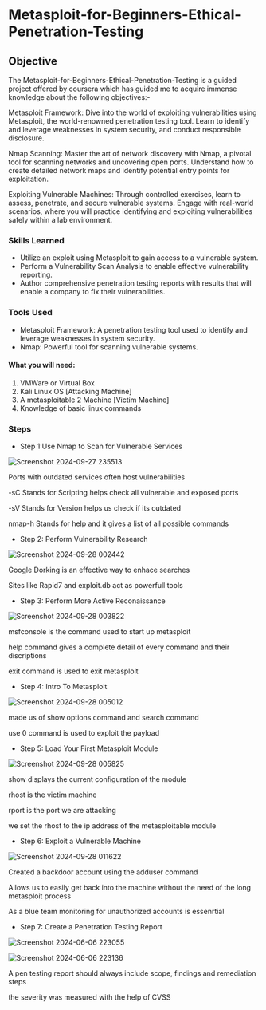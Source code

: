# Metasploit-for-Beginners-Ethical-Penetration-Testing

## Objective

The Metasploit-for-Beginners-Ethical-Penetration-Testing is a guided project offered by coursera which has guided me to acquire immense knowledge about the following objectives:-

Metasploit Framework: Dive into the world of exploiting vulnerabilities using Metasploit, the world-renowned penetration testing tool. Learn to identify and leverage weaknesses in system security, and conduct responsible disclosure.

Nmap Scanning: Master the art of network discovery with Nmap, a pivotal tool for scanning networks and uncovering open ports. Understand how to create detailed network maps and identify potential entry points for exploitation.

Exploiting Vulnerable Machines: Through controlled exercises, learn to assess, penetrate, and secure vulnerable systems. Engage with real-world scenarios, where you will practice identifying and exploiting vulnerabilities safely within a lab environment.


### Skills Learned

- Utilize an exploit using Metasploit to gain access to a vulnerable system.
- Perform a Vulnerability Scan Analysis to enable effective vulnerability reporting.
- Author comprehensive penetration testing reports with results that will enable a company to fix their vulnerabilities.   

### Tools Used

- Metasploit Framework: A penetration testing tool used to identify and leverage weaknesses in system security.
- Nmap: Powerful tool for scanning vulnerable systems.


#### What you will need:

1. VMWare or Virtual Box
2. Kali Linux OS [Attacking Machine]
3. A metasploitable 2 Machine [Victim Machine]
4. Knowledge of basic linux commands

### Steps

- Step 1:Use Nmap to Scan for Vulnerable Services


![Screenshot 2024-09-27 235513](https://github.com/user-attachments/assets/e8d7a855-ad48-48be-bc2b-dd20a24d476f)


Ports with outdated services often host vulnerabilities

-sC Stands for Scripting helps check all vulnerable and exposed ports

-sV Stands for Version helps us check if its outdated 

nmap-h Stands for help and it gives a list of all possible commands



- Step 2: Perform  Vulnerability Research


![Screenshot 2024-09-28 002442](https://github.com/user-attachments/assets/134f46c6-80ea-4f09-8268-03afae5ef105)


Google Dorking is an effective way to enhace searches

Sites like Rapid7 and exploit.db act as powerfull tools



- Step 3: Perform More Active Reconaissance



![Screenshot 2024-09-28 003822](https://github.com/user-attachments/assets/57eb754b-1eb8-4556-be70-703e706c6019)


msfconsole is the command used to start up metasploit

help command gives a complete detail of every command and their discriptions

exit command is used to exit metasploit



- Step 4: Intro To Metasploit

 
![Screenshot 2024-09-28 005012](https://github.com/user-attachments/assets/6720e3c4-c8f4-46d9-bd78-ea10b3a70189)

made us of show options command and search command 

use 0 command is used to exploit the payload


- Step 5: Load Your First Metasploit Module

![Screenshot 2024-09-28 005825](https://github.com/user-attachments/assets/1cc33b4b-833e-486d-9da6-e2bfe9526856)


show displays the current configuration of the module

rhost is the victim machine

rport is the port we are attacking

we set the rhost to the ip address of the metasploitable module


- Step 6: Exploit a Vulnerable Machine


![Screenshot 2024-09-28 011622](https://github.com/user-attachments/assets/f5c1a14b-c630-4598-a249-7c71141cbd05)



Created a backdoor account using the adduser command

Allows us to easily get back into the machine without the need of the long metasploit
process

As a blue team monitoring for unauthorized accounts is essenrtial


- Step 7: Create a Penetration Testing Report


![Screenshot 2024-06-06 223055](https://github.com/user-attachments/assets/d3ad1733-4e03-4699-9f24-e69e85379278)


![Screenshot 2024-06-06 223136](https://github.com/user-attachments/assets/f68affe6-f2ca-41c4-9d22-ddd7236215b3)


A pen testing report should always include scope, findings and remediation steps 

the severity was measured with the help of CVSS
